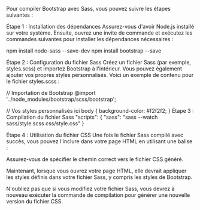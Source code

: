 Pour compiler Bootstrap avec Sass, vous pouvez suivre les étapes suivantes :

Étape 1 : Installation des dépendances
Assurez-vous d'avoir Node.js installé sur votre système. Ensuite, ouvrez une invite de commande et exécutez les commandes suivantes pour installer les dépendances nécessaires :


npm install node-sass --save-dev
npm install bootstrap --save

Étape 2 : Configuration du fichier Sass
Créez un fichier Sass (par exemple, styles.scss) et importez Bootstrap à l'intérieur. Vous pouvez également ajouter vos propres styles personnalisés. Voici un exemple de contenu pour le fichier styles.scss :


// Importation de Bootstrap
@import '../node_modules/bootstrap/scss/bootstrap';

// Vos styles personnalisés ici
body {
  background-color: #f2f2f2;
}
Étape 3 : Compilation du fichier Sass
  "scripts": {
    "sass": "sass --watch sass/style.scss css/style.css"
   }

Étape 4 : Utilisation du fichier CSS
Une fois le fichier Sass compilé avec succès, vous pouvez l'inclure dans votre page HTML en utilisant une balise <link> :


<link rel="stylesheet" href="styles.css">
Assurez-vous de spécifier le chemin correct vers le fichier CSS généré.

Maintenant, lorsque vous ouvrez votre page HTML, elle devrait appliquer les styles définis dans votre fichier Sass, y compris les styles de Bootstrap.

N'oubliez pas que si vous modifiez votre fichier Sass, vous devrez à nouveau exécuter la commande de compilation pour générer une nouvelle version du fichier CSS.